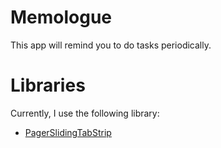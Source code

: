 # Memologue

This app will remind you to do tasks periodically.

# Libraries

Currently, I use the following library:

 * [PagerSlidingTabStrip](https://github.com/astuetz/PagerSlidingTabStrip)
